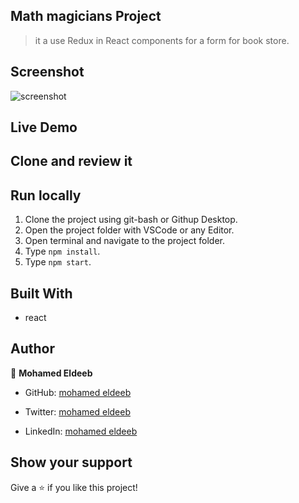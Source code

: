 ## Math magicians Project

> it a use Redux in React components for a form for book store.

## Screenshot

![screenshot](./img/sreenshot.png)

## Live Demo


## Clone and review it

## Run locally

1. Clone the project using git-bash or Githup Desktop.
2. Open the project folder with VSCode or any Editor.
3. Open terminal and navigate to the project folder.
4. Type `npm install`.
5. Type `npm start`.

## Built With

- react

## Author

👤 **Mohamed Eldeeb**

- GitHub: [mohamed eldeeb](https://github.com/eng-mohamed-eldeeb)

- Twitter: [mohamed eldeeb](https://twitter.com/eldeeb_3o)

- LinkedIn: [mohamed eldeeb](https://www.linkedin.com/in/mohamed-eldeeb-a69022206/)

## Show your support

Give a ⭐ if you like this project!